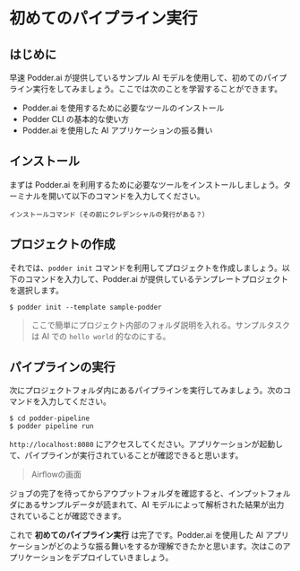 # 初めてのパイプライン実行
## はじめに
早速 Podder.ai が提供しているサンプル AI モデルを使用して、初めてのパイプライン実行をしてみましょう。ここでは次のことを学習することができます。
- Podder.ai を使用するために必要なツールのインストール
- Podder CLI の基本的な使い方
- Podder.ai を使用した AI アプリケーションの振る舞い

## インストール
まずは Podder.ai を利用するために必要なツールをインストールしましょう。ターミナルを開いて以下のコマンドを入力してください。
```
インストールコマンド（その前にクレデンシャルの発行がある？）
```

## プロジェクトの作成
それでは、`podder init` コマンドを利用してプロジェクトを作成しましょう。以下のコマンドを入力して、Podder.ai が提供しているテンプレートプロジェクトを選択します。
```
$ podder init --template sample-podder
```
> ここで簡単にプロジェクト内部のフォルダ説明を入れる。サンプルタスクは AI での `hello world` 的なのにする。

## パイプラインの実行
次にプロジェクトフォルダ内にあるパイプラインを実行してみましょう。次のコマンドを入力してください。
```
$ cd podder-pipeline
$ podder pipeline run
```

`http://localhost:8080` にアクセスしてください。アプリケーションが起動して、パイプラインが実行されていることが確認できると思います。

> Airflowの画面

ジョブの完了を待ってからアウプットフォルダを確認すると、インプットフォルダにあるサンプルデータが読まれて、AI モデルによって解析された結果が出力されていることが確認できます。

これで **初めてのパイプライン実行** は完了です。Podder.ai を使用した AI アプリケーションがどのような振る舞いをするか理解できたかと思います。次はこのアプリケーションをデプロイしていきましょう。

